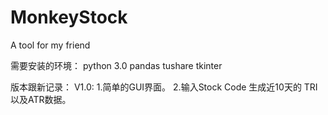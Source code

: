 # MonkeyStock
A tool for my friend

需要安装的环境：
python 3.0
pandas
tushare
tkinter

版本跟新记录：
V1.0:
1.简单的GUI界面。
2.输入Stock Code 生成近10天的 TRI以及ATR数据。
